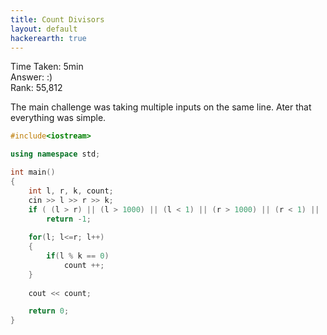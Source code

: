 ```yaml
---
title: Count Divisors
layout: default
hackerearth: true
---
```


Time Taken: 5min   
Answer: :)   
Rank: 55,812  

The main challenge was taking multiple inputs on the same line. Ater that everything was simple.


``` c++
#include<iostream>

using namespace std;

int main()
{
    int l, r, k, count;
    cin >> l >> r >> k; 
    if ( (l > r) || (l > 1000) || (l < 1) || (r > 1000) || (r < 1) || (k > 1000) || (k < 1) )
        return -1;
    
    for(l; l<=r; l++)
    {
        if(l % k == 0)
            count ++;
    }
    
    cout << count;

    return 0;
}
```
